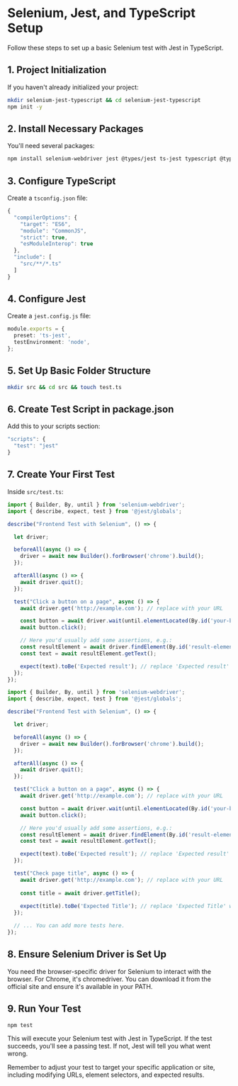 # Selenium, Jest, and TypeScript Setup

Follow these steps to set up a basic Selenium test with Jest in TypeScript.

## 1. Project Initialization

If you haven't already initialized your project:
```bash
mkdir selenium-jest-typescript && cd selenium-jest-typescript
npm init -y
```

## 2. Install Necessary Packages

You'll need several packages:
```bash
npm install selenium-webdriver jest @types/jest ts-jest typescript @types/selenium-webdriver --save-dev
```

## 3. Configure TypeScript

Create a `tsconfig.json` file:
```typescript
{
  "compilerOptions": {
    "target": "ES6",
    "module": "CommonJS",
    "strict": true,
    "esModuleInterop": true
  },
  "include": [
    "src/**/*.ts"
  ]
}
```

## 4. Configure Jest

Create a `jest.config.js` file:
```typescript
module.exports = {
  preset: 'ts-jest',
  testEnvironment: 'node',
};
``` 

## 5. Set Up Basic Folder Structure
```bash
mkdir src && cd src && touch test.ts
```

## 6. Create Test Script in package.json

Add this to your scripts section:
```typescript
"scripts": {
  "test": "jest"
}
```
## 7. Create Your First Test

Inside `src/test.ts`:
```typescript
import { Builder, By, until } from 'selenium-webdriver';
import { describe, expect, test } from '@jest/globals';

describe("Frontend Test with Selenium", () => {

  let driver;

  beforeAll(async () => {
    driver = await new Builder().forBrowser('chrome').build();
  });

  afterAll(async () => {
    await driver.quit();
  });

  test("Click a button on a page", async () => {
    await driver.get('http://example.com'); // replace with your URL

    const button = await driver.wait(until.elementLocated(By.id('your-button-id')), 10000); // replace 'your-button-id' with your button's ID
    await button.click();

    // Here you'd usually add some assertions, e.g.:
    const resultElement = await driver.findElement(By.id('result-element-id')); // replace with your result element's ID
    const text = await resultElement.getText();

    expect(text).toBe('Expected result'); // replace 'Expected result' with the text/result you expect
  });
});
```

```typescript
import { Builder, By, until } from 'selenium-webdriver';
import { describe, expect, test } from '@jest/globals';

describe("Frontend Test with Selenium", () => {

  let driver;

  beforeAll(async () => {
    driver = await new Builder().forBrowser('chrome').build();
  });

  afterAll(async () => {
    await driver.quit();
  });

  test("Click a button on a page", async () => {
    await driver.get('http://example.com'); // replace with your URL

    const button = await driver.wait(until.elementLocated(By.id('your-button-id')), 10000); // replace 'your-button-id' with your button's ID
    await button.click();

    // Here you'd usually add some assertions, e.g.:
    const resultElement = await driver.findElement(By.id('result-element-id')); // replace with your result element's ID
    const text = await resultElement.getText();

    expect(text).toBe('Expected result'); // replace 'Expected result' with the text/result you expect
  });

  test("Check page title", async () => {
    await driver.get('http://example.com'); // replace with your URL
    
    const title = await driver.getTitle();
    
    expect(title).toBe('Expected Title'); // replace 'Expected Title' with the title you expect
  });

  // ... You can add more tests here.
});
```

## 8. Ensure Selenium Driver is Set Up

You need the browser-specific driver for Selenium to interact with the browser. For Chrome, it's chromedriver. You can download it from the official site and ensure it's available in your PATH.

## 9. Run Your Test

```bash
npm test
```

This will execute your Selenium test with Jest in TypeScript. If the test succeeds, you'll see a passing test. If not, Jest will tell you what went wrong.

Remember to adjust your test to target your specific application or site, including modifying URLs, element selectors, and expected results.

